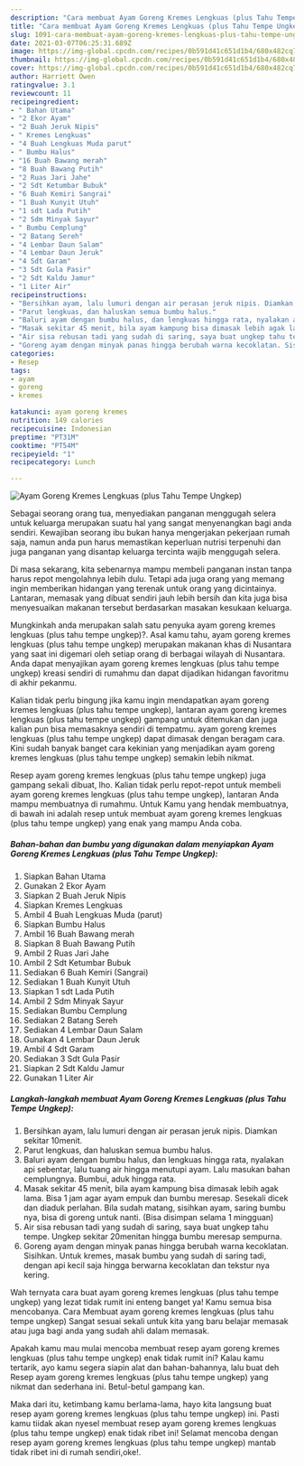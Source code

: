 ```yaml
---
description: "Cara membuat Ayam Goreng Kremes Lengkuas (plus Tahu Tempe Ungkep) Sederhana dan Mudah Dibuat"
title: "Cara membuat Ayam Goreng Kremes Lengkuas (plus Tahu Tempe Ungkep) Sederhana dan Mudah Dibuat"
slug: 1091-cara-membuat-ayam-goreng-kremes-lengkuas-plus-tahu-tempe-ungkep-sederhana-dan-mudah-dibuat
date: 2021-03-07T06:25:31.689Z
image: https://img-global.cpcdn.com/recipes/0b591d41c651d1b4/680x482cq70/ayam-goreng-kremes-lengkuas-plus-tahu-tempe-ungkep-foto-resep-utama.jpg
thumbnail: https://img-global.cpcdn.com/recipes/0b591d41c651d1b4/680x482cq70/ayam-goreng-kremes-lengkuas-plus-tahu-tempe-ungkep-foto-resep-utama.jpg
cover: https://img-global.cpcdn.com/recipes/0b591d41c651d1b4/680x482cq70/ayam-goreng-kremes-lengkuas-plus-tahu-tempe-ungkep-foto-resep-utama.jpg
author: Harriett Owen
ratingvalue: 3.1
reviewcount: 11
recipeingredient:
- " Bahan Utama"
- "2 Ekor Ayam"
- "2 Buah Jeruk Nipis"
- " Kremes Lengkuas"
- "4 Buah Lengkuas Muda parut"
- " Bumbu Halus"
- "16 Buah Bawang merah"
- "8 Buah Bawang Putih"
- "2 Ruas Jari Jahe"
- "2 Sdt Ketumbar Bubuk"
- "6 Buah Kemiri Sangrai"
- "1 Buah Kunyit Utuh"
- "1 sdt Lada Putih"
- "2 Sdm Minyak Sayur"
- " Bumbu Cemplung"
- "2 Batang Sereh"
- "4 Lembar Daun Salam"
- "4 Lembar Daun Jeruk"
- "4 Sdt Garam"
- "3 Sdt Gula Pasir"
- "2 Sdt Kaldu Jamur"
- "1 Liter Air"
recipeinstructions:
- "Bersihkan ayam, lalu lumuri dengan air perasan jeruk nipis. Diamkan sekitar 10menit."
- "Parut lengkuas, dan haluskan semua bumbu halus."
- "Baluri ayam dengan bumbu halus, dan lengkuas hingga rata, nyalakan api sebentar, lalu tuang air hingga menutupi ayam. Lalu masukan bahan cemplungnya. Bumbui, aduk hingga rata."
- "Masak sekitar 45 menit, bila ayam kampung bisa dimasak lebih agak lama. Bisa 1 jam agar ayam empuk dan bumbu meresap. Sesekali dicek dan diaduk perlahan. Bila sudah matang, sisihkan ayam, saring bumbu nya, bisa di goreng untuk nanti. (Bisa disimpan selama 1 mingguan)"
- "Air sisa rebusan tadi yang sudah di saring, saya buat ungkep tahu tempe. Ungkep sekitar 20menitan hingga bumbu meresap sempurna."
- "Goreng ayam dengan minyak panas hingga berubah warna kecoklatan. Sisihkan. Untuk kremes, masak bumbu yang sudah di saring tadi, dengan api kecil saja hingga berwarna kecoklatan dan tekstur nya kering."
categories:
- Resep
tags:
- ayam
- goreng
- kremes

katakunci: ayam goreng kremes 
nutrition: 149 calories
recipecuisine: Indonesian
preptime: "PT31M"
cooktime: "PT54M"
recipeyield: "1"
recipecategory: Lunch

---
```



![Ayam Goreng Kremes Lengkuas (plus Tahu Tempe Ungkep)](https://img-global.cpcdn.com/recipes/0b591d41c651d1b4/680x482cq70/ayam-goreng-kremes-lengkuas-plus-tahu-tempe-ungkep-foto-resep-utama.jpg)

Sebagai seorang orang tua, menyediakan panganan menggugah selera untuk keluarga merupakan suatu hal yang sangat menyenangkan bagi anda sendiri. Kewajiban seorang ibu bukan hanya mengerjakan pekerjaan rumah saja, namun anda pun harus memastikan keperluan nutrisi terpenuhi dan juga panganan yang disantap keluarga tercinta wajib menggugah selera.

Di masa  sekarang, kita sebenarnya mampu membeli panganan instan tanpa harus repot mengolahnya lebih dulu. Tetapi ada juga orang yang memang ingin memberikan hidangan yang terenak untuk orang yang dicintainya. Lantaran, memasak yang dibuat sendiri jauh lebih bersih dan kita juga bisa menyesuaikan makanan tersebut berdasarkan masakan kesukaan keluarga. 



Mungkinkah anda merupakan salah satu penyuka ayam goreng kremes lengkuas (plus tahu tempe ungkep)?. Asal kamu tahu, ayam goreng kremes lengkuas (plus tahu tempe ungkep) merupakan makanan khas di Nusantara yang saat ini digemari oleh setiap orang di berbagai wilayah di Nusantara. Anda dapat menyajikan ayam goreng kremes lengkuas (plus tahu tempe ungkep) kreasi sendiri di rumahmu dan dapat dijadikan hidangan favoritmu di akhir pekanmu.

Kalian tidak perlu bingung jika kamu ingin mendapatkan ayam goreng kremes lengkuas (plus tahu tempe ungkep), lantaran ayam goreng kremes lengkuas (plus tahu tempe ungkep) gampang untuk ditemukan dan juga kalian pun bisa memasaknya sendiri di tempatmu. ayam goreng kremes lengkuas (plus tahu tempe ungkep) dapat dimasak dengan beragam cara. Kini sudah banyak banget cara kekinian yang menjadikan ayam goreng kremes lengkuas (plus tahu tempe ungkep) semakin lebih nikmat.

Resep ayam goreng kremes lengkuas (plus tahu tempe ungkep) juga gampang sekali dibuat, lho. Kalian tidak perlu repot-repot untuk membeli ayam goreng kremes lengkuas (plus tahu tempe ungkep), lantaran Anda mampu membuatnya di rumahmu. Untuk Kamu yang hendak membuatnya, di bawah ini adalah resep untuk membuat ayam goreng kremes lengkuas (plus tahu tempe ungkep) yang enak yang mampu Anda coba.

<!--inarticleads1-->

##### Bahan-bahan dan bumbu yang digunakan dalam menyiapkan Ayam Goreng Kremes Lengkuas (plus Tahu Tempe Ungkep):

1. Siapkan  Bahan Utama
1. Gunakan 2 Ekor Ayam
1. Siapkan 2 Buah Jeruk Nipis
1. Siapkan  Kremes Lengkuas
1. Ambil 4 Buah Lengkuas Muda (parut)
1. Siapkan  Bumbu Halus
1. Ambil 16 Buah Bawang merah
1. Siapkan 8 Buah Bawang Putih
1. Ambil 2 Ruas Jari Jahe
1. Ambil 2 Sdt Ketumbar Bubuk
1. Sediakan 6 Buah Kemiri (Sangrai)
1. Sediakan 1 Buah Kunyit Utuh
1. Siapkan 1 sdt Lada Putih
1. Ambil 2 Sdm Minyak Sayur
1. Sediakan  Bumbu Cemplung
1. Sediakan 2 Batang Sereh
1. Sediakan 4 Lembar Daun Salam
1. Gunakan 4 Lembar Daun Jeruk
1. Ambil 4 Sdt Garam
1. Sediakan 3 Sdt Gula Pasir
1. Siapkan 2 Sdt Kaldu Jamur
1. Gunakan 1 Liter Air




<!--inarticleads2-->

##### Langkah-langkah membuat Ayam Goreng Kremes Lengkuas (plus Tahu Tempe Ungkep):

1. Bersihkan ayam, lalu lumuri dengan air perasan jeruk nipis. Diamkan sekitar 10menit.
1. Parut lengkuas, dan haluskan semua bumbu halus.
1. Baluri ayam dengan bumbu halus, dan lengkuas hingga rata, nyalakan api sebentar, lalu tuang air hingga menutupi ayam. Lalu masukan bahan cemplungnya. Bumbui, aduk hingga rata.
1. Masak sekitar 45 menit, bila ayam kampung bisa dimasak lebih agak lama. Bisa 1 jam agar ayam empuk dan bumbu meresap. Sesekali dicek dan diaduk perlahan. Bila sudah matang, sisihkan ayam, saring bumbu nya, bisa di goreng untuk nanti. (Bisa disimpan selama 1 mingguan)
1. Air sisa rebusan tadi yang sudah di saring, saya buat ungkep tahu tempe. Ungkep sekitar 20menitan hingga bumbu meresap sempurna.
1. Goreng ayam dengan minyak panas hingga berubah warna kecoklatan. Sisihkan. Untuk kremes, masak bumbu yang sudah di saring tadi, dengan api kecil saja hingga berwarna kecoklatan dan tekstur nya kering.




Wah ternyata cara buat ayam goreng kremes lengkuas (plus tahu tempe ungkep) yang lezat tidak rumit ini enteng banget ya! Kamu semua bisa mencobanya. Cara Membuat ayam goreng kremes lengkuas (plus tahu tempe ungkep) Sangat sesuai sekali untuk kita yang baru belajar memasak atau juga bagi anda yang sudah ahli dalam memasak.

Apakah kamu mau mulai mencoba membuat resep ayam goreng kremes lengkuas (plus tahu tempe ungkep) enak tidak rumit ini? Kalau kamu tertarik, ayo kamu segera siapin alat dan bahan-bahannya, lalu buat deh Resep ayam goreng kremes lengkuas (plus tahu tempe ungkep) yang nikmat dan sederhana ini. Betul-betul gampang kan. 

Maka dari itu, ketimbang kamu berlama-lama, hayo kita langsung buat resep ayam goreng kremes lengkuas (plus tahu tempe ungkep) ini. Pasti kamu tiidak akan nyesel membuat resep ayam goreng kremes lengkuas (plus tahu tempe ungkep) enak tidak ribet ini! Selamat mencoba dengan resep ayam goreng kremes lengkuas (plus tahu tempe ungkep) mantab tidak ribet ini di rumah sendiri,oke!.

